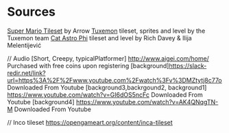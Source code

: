 # Sources

[Super Mario Tileset](http://rmrk.net/index.php?topic=37002.0) by Arrow
[Tuxemon](https://github.com/Tuxemon/Tuxemon) tileset, sprites and level by the Tuxemon team
[Cat Astro Phi](http://www.photonstorm.com/games/cat-astro-phi) tileset and level by Rich Davey & Ilija Melentijević


// Audio
[Short, Creepy, typicalPlatformer] http://www.aigei.com/home/ Purchased with free coins upon registering
[background]https://slack-redir.net/link?url=https%3A%2F%2Fwww.youtube.com%2Fwatch%3Fv%3DMZtytj8c77o Downloaded From Youtube
[background3,backrgound2, background1] https://www.youtube.com/watch?v=GI6dOS5ncFc Downloaded From Youtube
[background4] https://www.youtube.com/watch?v=AK4QNqgTN-M Downloaded From Youtube

// Inco tileset
https://opengameart.org/content/inca-tileset
